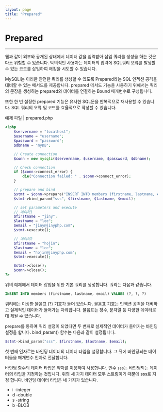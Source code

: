 ```yaml
---
layout: page
title: "Prepared"
---
```


# Prepared
---
웹과 같이 외부와 공개된 상태에서 데이터 값을 입력받아 삽입 쿼리를 생성을 하는 것은 다소 위험할 수 있습니다. 악의적인 사용자는 데이터의 입력에 SQL쿼리 오류를 발생할 수 있는 코드를 삽입하여 해킹을 시도할 수 있습니다.  

MySQLi는 이러한 안전한 쿼리를 생성할 수 있도록 Prepared라는 SQL 인젝션 공격을 대비할 수 있는 메서드를 제공합니다. prepared 메서드 기능을 사용하기 위해서는 쿼리 의 문장을 생성하는 prepared와 테이터를 연결하는 Bound 매개변수로 구성됩니다.  

또한 한 번 설정한 prepared 기능은 유사한 SQL문을 반복적으로 재사용할 수 있습니다. SQL 쿼리의 오류 및 코드를 효율적으로 작성할 수 있습니다.  

예제 파일 | prepared.php 
```php
<?php
	$servername = "localhost";
	$username = "username";
	$password = "password";
	$dbname = "myDB";

	// Create connection
	$conn = new mysqli($servername, $username, $password, $dbname);

	// Check connection
	if ($conn->connect_error) {
		die("Connection failed: " . $conn->connect_error);
 	}

	// prepare and bind
	$stmt = $conn->prepare("INSERT INTO members (firstname, lastname, email) VALUES (?, ?, ?)");
	$stmt->bind_param("sss", $firstname, $lastname, $email);

	// set parameters and execute
	// 데이터1
	$firstname = "jiny";
	$lastname = "lee";
	$email = "jiny@jinyphp.com";
	$stmt->execute();

	// 데이터2
	$firstname = "hojin";
	$lastname = "lee";
	$email = "hojin@jinyphp.com";
	$stmt->execute();

	$stmt->close();
	$conn->close();
?> 

```

위의 예제에서 데이터 삽입을 위한 기본 쿼리를 생성합니다. 쿼리는 다음과 같습니다.  

```sql
INSERT INTO members (firstname, lastname, email) VALUES (?, ?, ?)
```

쿼리에는 이상한 물음표 (?) 기호가 들어 있습니다. 물음표 기호는 인젝션 공격을 대비하고 실제적인 데이터가 들어가는 자리입니다. 물음표는 정수, 문자열 등 다양한 데이터로 대 체될 수 있습니다.  

prepare를 통하여 쿼리 설정이 되었다면 두 번째로 실제적인 데이터가 들어가는 바인딩 설정을 합니다. bind_param() 함수는 다음과 같이 설정됩니다.  

```php
$stmt->bind_param("sss", $firstname, $lastname, $email); 
```

첫 번째 인자로는 바인딩 데이터의 데이터 타입을 설정합니다. 그 뒤에 바인딩되는 데이 터들을 매개변수 인자로 전달합니다.  

바인딩 함수의 데이터 타입은 약자를 이용하여 사용합니다. 인수 `sss`는 바인딩되는 데이 터의 타입을 지정하는 것입니다. 위의 세 가지 데이터 모두 스트링이기 때문에 sss로 지정 합니다. 바인딩 데이터 타입은 네 가지가 있습니다.  

* i -integer 
* d -double 
* s -string 
* b -BLOB 

